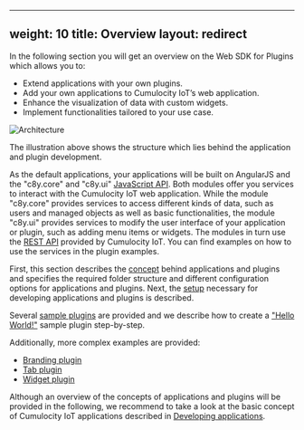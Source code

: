 ------
weight: 10
title: Overview
layout: redirect
------

In the following section you will get an overview on the Web SDK for Plugins which allows you to:

* Extend applications with your own plugins.
* Add your own applications to Cumulocity IoT’s web application.
* Enhance the visualization of data with custom widgets.
* Implement functionalities tailored to your use case.

![Architecture](/images/plugins/overview.png)

The illustration above shows the structure which lies behind the application and plugin development. 

As the default applications, your applications will be built on AngularJS and the "c8y.core" and "c8y.ui" [JavaScript API](http://resources.cumulocity.com/documentation/websdk/ng1-modules). Both modules offer you services to interact with the Cumulocity IoT web application. While the module "c8y.core" provides services to access different kinds of data, such as users and managed objects as well as basic functionalities, the module "c8y.ui" provides services to modify the user interface of your application or plugin, such as adding menu items or widgets. The modules in turn use the [REST API](/rest/introduction) provided by Cumulocity IoT. You can find examples on how to use the services in the plugin examples.

First, this section describes the [concept](#concepts) behind applications and plugins and specifies the required folder structure and different configuration options for applications and plugins. Next, the [setup](#setup) necessary for developing applications and plugins is described. 

Several [sample plugins](#sample-plugins) are provided and we describe how to create a ["Hello World!"](#hello-world) sample plugin step-by-step.

Additionally, more complex examples are provided:

* [Branding plugin](/web/web-sdk-for-plugins#branding-plugin)
* [Tab plugin](/web/web-sdk-for-plugins#tab-plugin)
* [Widget plugin](/web/web-sdk-for-plugins#widget-plugin)

Although an overview of the concepts of applications and plugins will be provided in the following, we recommend to take a look at the basic concept of Cumulocity IoT applications described in [Developing applications](/concepts/applications).


